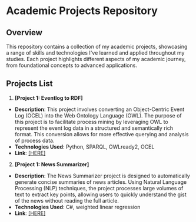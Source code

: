 # Academic Projects Repository

## Overview

This repository contains a collection of my academic projects, showcasing a range of skills and technologies I've learned and applied throughout my studies. Each project highlights different aspects of my academic journey, from foundational concepts to advanced applications.

## Projects List

1. **[Project 1: Eventlog to RDF]**
  - **Description**: This project involves converting an Object-Centric Event Log (OCEL) into the Web Ontology Language (OWL). The purpose of this project is to facilitate process mining by leveraging OWL to represent the event log data in a structured and semantically rich format. This conversion allows for more effective querying and analysis of process data.
  - **Technologies Used**: Python, SPARQL, OWLready2, OCEL
  - **Link**: [[HERE]](https://github.com/mahmoodsoltani/Academic-Projects/tree/master/Eventlog_to_RDF_Convertor)


2. **[Project 1: News Summarizer]**
 - **Description**: The News Summarizer project is designed to automatically generate concise summaries of news articles. Using Natural Language Processing (NLP) techniques, the project processes large volumes of text to extract key points, allowing users to quickly understand the gist of the news without reading the full article. 
 - **Technologies Used**: C#, weighted linear regression 
 - **Link**: [[HERE]](https://github.com/mahmoodsoltani/Academic-Projects/tree/master/Summarizer)
